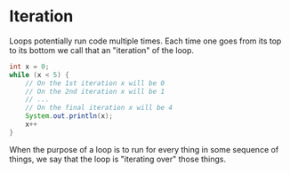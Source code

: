 # Iteration

Loops potentially run code multiple times. Each time one goes from its top to its bottom
we call that an "iteration" of the loop.

```java
int x = 0;
while (x < 5) {
    // On the 1st iteration x will be 0
    // On the 2nd iteration x will be 1
    // ...
    // On the final iteration x will be 4
    System.out.println(x);
    x++
}
```
When the purpose of a loop is to run for every thing in some sequence of things,
we say that the loop is "iterating over" those things. 
